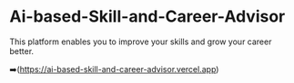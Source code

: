 # Ai-based-Skill-and-Career-Advisor

This platform enables you to improve your skills and grow your career better.

➡️(https://ai-based-skill-and-career-advisor.vercel.app)
